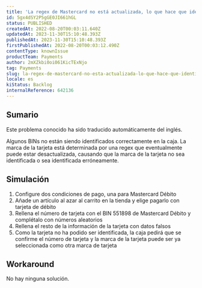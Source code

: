 ```yaml
---
title: 'La regex de Mastercard no está actualizada, lo que hace que identifiquemos mal algunos BINs'
id: 5gx4dSY2P5gGE0JI661hGL
status: PUBLISHED
createdAt: 2022-08-20T00:03:11.640Z
updatedAt: 2023-11-30T15:10:48.393Z
publishedAt: 2023-11-30T15:10:48.393Z
firstPublishedAt: 2022-08-20T00:03:12.490Z
contentType: knownIssue
productTeam: Payments
author: 2mXZkbi0oi061KicTExNjo
tag: Payments
slug: la-regex-de-mastercard-no-esta-actualizada-lo-que-hace-que-identifiquemos-mal-algunos-bins
locale: es
kiStatus: Backlog
internalReference: 642136
---
```


## Sumario

<div class="alert alert-info">
  <p>Este problema conocido ha sido traducido automáticamente del inglés.</p>
</div>


Algunos BINs no están siendo identificados correctamente en la caja. La marca de la tarjeta está determinada por una regex que eventualmente puede estar desactualizada, causando que la marca de la tarjeta no sea identificada o sea identificada erróneamente.



## Simulación



1. Configure dos condiciones de pago, una para Mastercard Débito
2. Añade un artículo al azar al carrito en la tienda y elige pagarlo con tarjeta de débito
3. Rellena el número de tarjeta con el BIN 551898 de Mastercard Débito y complétalo con números aleatorios
4. Rellena el resto de la información de la tarjeta con datos falsos
5. Como la tarjeta no ha podido ser identificada, la caja pedirá que se confirme el número de tarjeta y la marca de la tarjeta puede ser ya seleccionada como otra marca de tarjeta



## Workaround


No hay ninguna solución.

